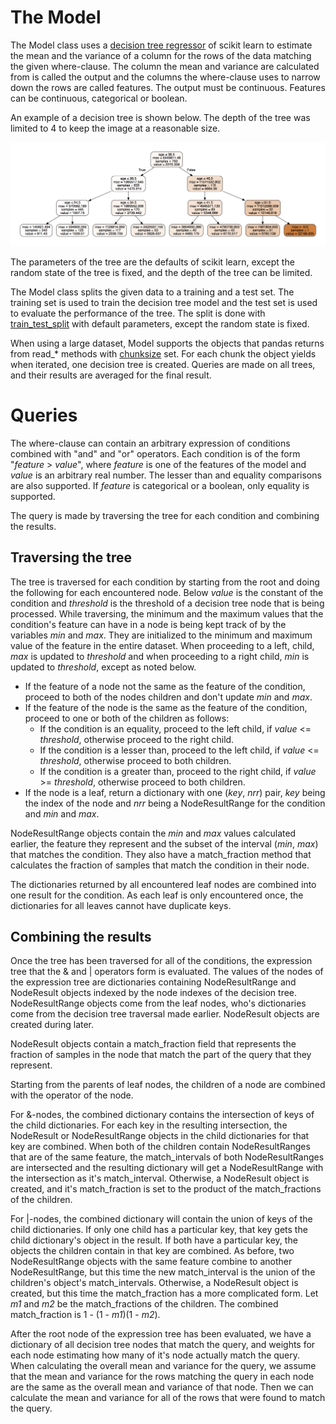 # The Model
The Model class uses a [decision tree regressor](http://scikit-learn.org/stable/modules/tree.html#regression) of scikit learn to
estimate the mean and the variance of a column for the
rows of the data matching the given where-clause. The
column the mean and variance are calculated from
is called the output and the columns the where-clause
uses to narrow down the rows are called features.
The output must be continuous. Features can be
continuous, categorical or boolean.

An
example of a decision tree is shown below. The depth of
the tree was limited to 4 to keep the image at a
reasonable size.

![Example decision tree](tree_example.png "Example decision tree")

The parameters of the tree are the defaults of scikit
learn, except the random state of the tree is fixed,
and the depth of the tree can be limited.

The Model class splits the given data to a training
and a test set. The training set is used to train
the decision tree model and the test set is used
to evaluate the performance of the tree. The split
is done with [train_test_split](http://scikit-learn.org/stable/modules/generated/sklearn.model_selection.train_test_split.html) with default parameters,
except the random state is fixed.

When using a large dataset, Model supports the objects
that pandas returns from read_* methods with [chunksize](https://pandas.pydata.org/pandas-docs/stable/io.html#io-chunking)
set. For each chunk the object yields when iterated,
one decision tree is created. Queries are made on all
trees, and their results are averaged for the final
result.

# Queries
The where-clause can contain an arbitrary expression of
conditions combined with "and" and "or" operators.
Each condition is of the form "*feature* > *value*",
where
*feature* is one of the features of the model and
*value* is an arbitrary real number. The lesser than and
equality comparisons are also supported. If *feature*
is categorical or a boolean, only equality is supported.

The query is made by traversing the tree for each
condition and combining the results.

## Traversing the tree

The tree is traversed for each condition by starting
from the root and doing the following for each
encountered node. Below *value* is the constant of the
condition and *threshold* is the threshold of a
decision tree node that is being processed.
While traversing, the minimum and the maximum values
that the condition's feature can have in a node
is being kept track of by the variables *min* and
*max*. They are initialized to the minimum and maximum
value of the feature in the entire dataset. When
proceeding to a left, child, *max* is updated to
*threshold* and when proceeding to a right child,
*min* is updated to *threshold*, except as noted
below.
* If the feature of a node not the same as the feature
of the condition, proceed to both of the nodes
children and don't update *min* and *max*.
* If the feature of the node is the same as the
feature of the condition, proceed to one or both of
the children as follows:
  * If the condition is an equality, proceed to the
  left child, if *value* <= *threshold*, otherwise
  proceed to the right child.
  * If the condition is a lesser than, proceed to the
  left child, if *value* <= *threshold*, otherwise
  proceed to both children.
  * If the condition is a greater than, proceed to the
  right child, if *value* >= *threshold*, otherwise
  proceed to both children.
* If the node is a leaf, return a dictionary with one
(*key*, *nrr*) pair, *key* being the index of the
node and *nrr* being a NodeResultRange for the
condition and *min* and *max*.

NodeResultRange objects contain the *min* and *max*
values calculated earlier, the feature they represent
and the subset of the interval (*min*, *max*) that
matches the condition. They also have a match_fraction
method that calculates the fraction of samples that
match the condition in their node.

The dictionaries returned by all encountered leaf nodes
are combined into one result for the condition. As
each leaf is only encountered once, the dictionaries
for all leaves cannot have duplicate keys.

## Combining the results

Once the tree has been traversed for all of the
conditions, the expression tree that the & and |
operators form is evaluated. The values of the nodes
of the expression tree are dictionaries containing
NodeResultRange and
NodeResult objects indexed by the node indexes of the
decision tree. NodeResultRange objects come from the
leaf nodes, who's dictionaries come from the decision
tree traversal made earlier. NodeResult
objects are created during later.

NodeResult objects contain a match_fraction field
that represents the fraction of samples in the node
that match the part of the query that they represent.

Starting from the parents
of leaf nodes, the children of a node are combined
with the operator of the node.

For &-nodes, the
combined dictionary contains the intersection of keys
of the child dictionaries. For each key in the
resulting intersection, the NodeResult or
NodeResultRange objects in the child dictionaries for
that key are combined. When both of the children
contain NodeResultRanges that are of the same feature,
the match_intervals of both NodeResultRanges are
intersected and the resulting dictionary will get
a NodeResultRange with the intersection as it's
match_interval. Otherwise, a NodeResult object is
created, and it's match_fraction is set to the product
of the match_fractions of the children.

For |-nodes, the combined dictionary will contain
the union of keys of the child dictionaries. If only
one child has a particular key, that key gets the
child dictionary's object in the result. If both have
a particular key, the objects the children contain
in that key are combined. As before, two
NodeResultRange objects with the same feature combine
to another NodeResultRange, but this time the
new match_interval is the union of the children's
object's match_intervals. Otherwise, a NodeResult
object is created, but this time the match_fraction
has a more complicated form. Let *m1* and *m2* be
the match_fractions of the children. The combined
match_fraction is 1 - (1 - *m1*)(1 - *m2*).

After the root node of the expression tree has been
evaluated, we have a dictionary of all decision tree
nodes that
match the query, and weights for each node estimating
how many of it's node actually match the query.
When calculating the overall mean and variance for the
query, we assume that the mean and variance for the
rows matching the query in each node are the same
as the overall mean and variance of that node. Then
we can calculate the mean and variance for all of the
rows that were found to match the query.
